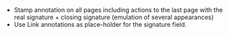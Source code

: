 
- Stamp annotation on all pages including actions to the last page with the real signature + closing signature (emulation of several appearances)
- Use Link annotations as place-holder for the signature field. 